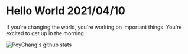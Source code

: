 # Hello World 2021/04/10

If you're changing the world, you're working on important things. You're excited to get up in the morning.

![PoyChang's github stats](https://github-readme-stats.vercel.app/api?username=poychang&show_icons=true&theme=dracula)
